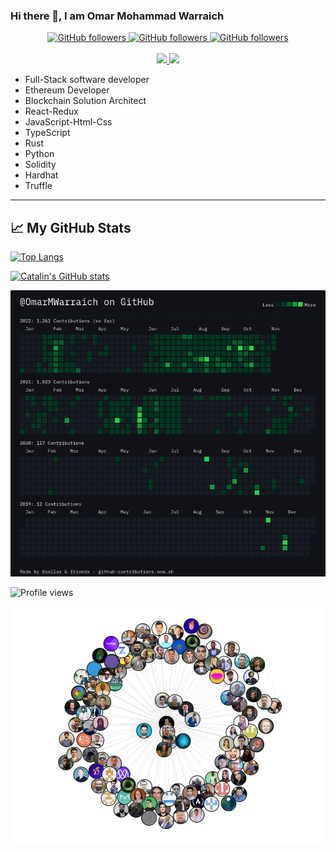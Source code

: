 ### Hi there 👋, I am Omar Mohammad Warraich

<p align="center">
</p>
  <p align="center">
    <a href="https://github.com/OmarMWarraich/github-readme-stats/graphs/contributors">
      <img alt="GitHub followers" src="https://img.shields.io/github/followers/OmarMWarraich?style=social" />
    </a>
    <a href="https://github.com/OmarMWarraich/github-readme-stats/graphs/contributors">
      <img alt="GitHub followers" src="https://img.shields.io/github/stars/OmarMWarraich?style=social" />
    </a>
    <a href="https://github.com/OmarMWarraich/github-readme-stats/graphs/contributors">
      <img alt="GitHub followers" src="https://img.shields.io/twitter/follow/omarWarraich1?style=social" />
    </a>
    <br />
    <br />
    <a href="https://a.paddle.com/v2/click/16413/119403?link=1227">
      <img src="https://img.shields.io/badge/Supported%20by-VSCode%20Power%20User%20%E2%86%92-gray.svg?colorA=655BE1&colorB=4F44D6&style=for-the-badge"/>
    </a>
    <a href="https://a.paddle.com/v2/click/16413/119403?link=2345">
      <img src="https://img.shields.io/badge/Supported%20by-Node%20Cli.com%20%E2%86%92-gray.svg?colorA=61c265&colorB=4CAF50&style=for-the-badge"/>
    </a>
  </p>
</p>

- Full-Stack software developer
- Ethereum Developer
- Blockchain Solution Architect
- React-Redux
- JavaScript-Html-Css
- TypeScript
- Rust
- Python
- Solidity
- Hardhat
- Truffle

---

## &#x1f4c8; My GitHub Stats

[![Top Langs](https://github-readme-stats.vercel.app/api/top-langs/?username=OmarMWarraich&hide=java,html,css&theme=tokyonight)](https://github.com/anuraghazra/github-readme-stats)

[![Catalin's GitHub stats](https://github-readme-stats.vercel.app/api?username=OmarMWarraich&theme=tokyonight)](https://github.com/anuraghazra/github-readme-stats)

![Image](./assets/contributions.png)

![Profile views](https://gpvc.arturio.dev/OmarMWarraich)

![Image](./assets/canvas.png)







                                                                   


<!--
**OmarMWarraich/OmarMWarraich** is a ✨ _special_ ✨ repository because its `README.md` (this file) appears on your GitHub profile.

Here are some ideas to get you started:

- 🔭 I’m currently working on ...
- 🌱 I’m currently learning ...
- 👯 I’m looking to collaborate on ...
- 🤔 I’m looking for help with ...
- 💬 Ask me about ...
- 📫 How to reach me: ...
- 😄 Pronouns: ...
- ⚡ Fun fact: ...
-->
